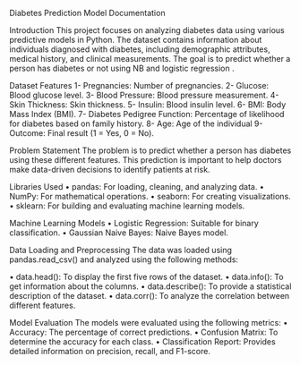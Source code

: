 Diabetes Prediction Model Documentation

Introduction
This project focuses on analyzing diabetes data using various predictive models in Python. The dataset contains information about individuals diagnosed with diabetes, including demographic attributes, medical history, and clinical measurements. The goal is to predict whether a person has diabetes or not using NB and logistic regression .

Dataset Features
1- Pregnancies: Number of pregnancies.
2- Glucose: Blood glucose level.
3- Blood Pressure: Blood pressure measurement.
4- Skin Thickness: Skin thickness.
5- Insulin: Blood insulin level.
6- BMI: Body Mass Index (BMI).
7- Diabetes Pedigree Function: Percentage of likelihood for diabetes based on family history.
8- Age: Age of the individual
9- Outcome: Final result (1 = Yes, 0 = No).

Problem Statement
The problem is to predict whether a person has diabetes using these different features. This prediction is important to help doctors make data-driven decisions to identify patients at risk.

Libraries Used
•	pandas: For loading, cleaning, and analyzing data.
•	NumPy: For mathematical operations.
•	seaborn: For creating visualizations.
•	sklearn: For building and evaluating machine learning models.

Machine Learning Models
•	Logistic Regression: Suitable for binary classification.
•	Gaussian Naive Bayes: Naive Bayes model.

Data Loading and Preprocessing
The data was loaded using pandas.read_csv() and analyzed using the following methods:

•	data.head(): To display the first five rows of the dataset.
•	data.info(): To get information about the columns.
•	data.describe(): To provide a statistical description of the dataset.
•	data.corr(): To analyze the correlation between different features.

Model Evaluation
The models were evaluated using the following metrics:
•	Accuracy: The percentage of correct predictions.
•	Confusion Matrix: To determine the accuracy for each class.
•	Classification Report: Provides detailed information on precision, recall, and F1-score.

